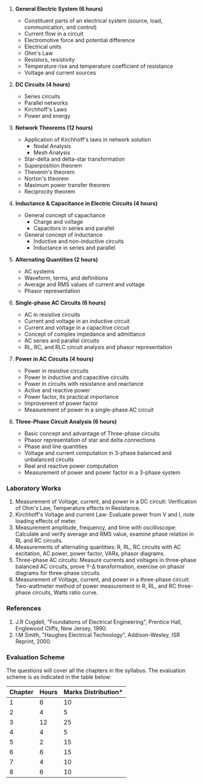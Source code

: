 1. **General Electric System (6 hours)**
    * Constituent parts of an electrical system (source, load, communication, and control)
    * Current flow in a circuit
    * Electromotive force and potential difference
    * Electrical units
    * Ohm's Law
    * Resistors, resistivity
    * Temperature rise and temperature coefficient of resistance
    * Voltage and current sources

2. **DC Circuits (4 hours)**
    * Series circuits
    * Parallel networks
    * Kirchhoff's Laws
    * Power and energy

3. **Network Theorems (12 hours)**
    * Application of Kirchhoff's laws in network solution
        * Nodal Analysis
        * Mesh Analysis
    * Star-delta and delta-star transformation
    * Superposition theorem
    * Thevenin's theorem
    * Norton's theorem
    * Maximum power transfer theorem
    * Reciprocity theorem

4. **Inductance & Capacitance in Electric Circuits (4 hours)**
    * General concept of capacitance
        * Charge and voltage
        * Capacitors in series and parallel
    * General concept of inductance
        * Inductive and non-inductive circuits
        * Inductance in series and parallel

5. **Alternating Quantities (2 hours)**
    * AC systems
    * Waveform, terms, and definitions
    * Average and RMS values of current and voltage
    * Phasor representation

6. **Single-phase AC Circuits (6 hours)**
    * AC in resistive circuits
    * Current and voltage in an inductive circuit
    * Current and voltage in a capacitive circuit
    * Concept of complex impedance and admittance
    * AC series and parallel circuits
    * RL, RC, and RLC circuit analysis and phasor representation

7. **Power in AC Circuits (4 hours)**
    * Power in resistive circuits
    * Power in inductive and capacitive circuits
    * Power in circuits with resistance and reactance
    * Active and reactive power
    * Power factor, its practical importance
    * Improvement of power factor
    * Measurement of power in a single-phase AC circuit

8. **Three-Phase Circuit Analysis (6 hours)**
    * Basic concept and advantage of Three-phase circuits
    * Phasor representation of star and delta connections
    * Phase and line quantities
    * Voltage and current computation in 3-phase balanced and unbalanced circuits
    * Real and reactive power computation
    * Measurement of power and power factor in a 3-phase system

### Laboratory Works

1. Measurement of Voltage, current, and power in a DC circuit: Verification of Ohm's Law, Temperature effects in Resistance.
2. Kirchhoff's Voltage and current Law: Evaluate power from V and I, note loading effects of meter.
3. Measurement amplitude, frequency, and time with oscilloscope: Calculate and verify average and RMS value, examine phase relation in RL and RC circuits.
4. Measurements of alternating quantities: R, RL, RC circuits with AC excitation, AC power, power factor, VARs, phasor diagrams.
5. Three-phase AC circuits: Measure currents and voltages in three-phase balanced AC circuits, prove Y-Δ transformation, exercise on phasor diagrams for three-phase circuits.
6. Measurement of Voltage, current, and power in a three-phase circuit: Two-wattmeter method of power measurement in R, RL, and RC three-phase circuits, Watts ratio curve.

### References

1. J.R Cogdell, "Foundations of Electrical Engineering", Prentice Hall, Englewood Cliffs, New Jersey, 1990.
2. I.M Smith, "Haughes Electrical Technology", Addison-Wesley, ISR Reprint, 2000.

### Evaluation Scheme

The questions will cover all the chapters in the syllabus. The evaluation scheme is as indicated in the table below:

| Chapter | Hours | Marks Distribution\* |
| ------- | ----- | -------------------- |
| 1       | 6     | 10                   |
| 2       | 4     | 5                    |
| 3       | 12    | 25                   |
| 4       | 4     | 5                    |
| 5       | 2     | 15                   |
| 6       | 6     | 15                   |
| 7       | 4     | 10                   |
| 8       | 6     | 10                   |

